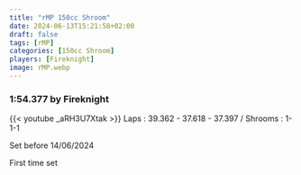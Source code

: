 ```yaml
---
title: "rMP 150cc Shroom"
date: 2024-06-13T15:21:58+02:00
draft: false
tags: [rMP]
categories: [150cc Shroom]
players: [Fireknight]
image: rMP.webp
---
```

### 1:54.377 by Fireknight

{{< youtube _aRH3U7Xtak >}}
Laps : 39.362 - 37.618 - 37.397 /
Shrooms : 1-1-1

Set before 14/06/2024

First time set